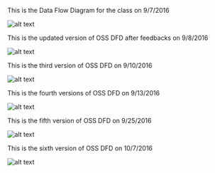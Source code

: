 This is the Data Flow Diagram for the class on 9/7/2016


![alt text](https://cloud.githubusercontent.com/assets/9740504/18324589/e37f6d84-7502-11e6-8bd0-6ee6206c4b68.png)




This is the updated version of OSS DFD after feedbacks on 9/8/2016

![alt text](https://cloud.githubusercontent.com/assets/9740504/18366718/757a04bc-75dd-11e6-8a31-181fb72ba9cb.png)



This is the third version of OSS DFD on 9/10/2016

![alt text](https://cloud.githubusercontent.com/assets/9740504/18411403/9505b12c-773c-11e6-997a-52d3550b25e4.png
)



This is the fourth versions of OSS DFD on 9/13/2016

![alt text](https://cloud.githubusercontent.com/assets/9740504/18485302/ef411178-79b1-11e6-8ffc-ef0a5098069c.png
)


This is the fifth version of OSS DFD on 9/25/2016

![alt text](https://cloud.githubusercontent.com/assets/9740504/18683625/a3433a3c-7f36-11e6-9632-a0c41cd81ed7.png)

This is the sixth version of OSS DFD on 10/7/2016

![alt text](https://cloud.githubusercontent.com/assets/9740504/19196683/175e7542-8c7c-11e6-805e-a3adc68fb472.png)
